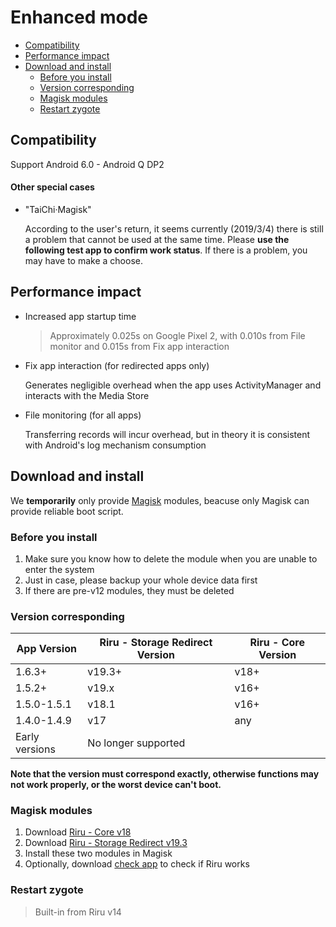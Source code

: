 # Enhanced mode

<!-- TOC depthFrom:2 depthTo:3 -->

- [Compatibility](#compatibility)
- [Performance impact](#performance-impact)
- [Download and install](#download-and-install)
    - [Before you install](#before-you-install)
    - [Version corresponding](#version-corresponding)
    - [Magisk modules](#magisk-modules)
    - [Restart zygote](#restart-zygote)

<!-- /TOC -->

## Compatibility

Support Android 6.0 - Android Q DP2

#### Other special cases

* "TaiChi·Magisk"

  According to the user's return, it seems currently (2019/3/4) there is still a problem that cannot be used at the same time. Please **use the following test app to confirm work status**. If there is a problem, you may have to make a choose.

## Performance impact

* Increased app startup time

  > Approximately 0.025s on Google Pixel 2, with 0.010s from File monitor and 0.015s from Fix app interaction

* Fix app interaction (for redirected apps only)
  
  Generates negligible overhead when the app uses ActivityManager and interacts with the Media Store

* File monitoring (for all apps)

  Transferring records will incur overhead, but in theory it is consistent with Android's log mechanism consumption

## Download and install

We **temporarily** only provide [Magisk](https://forum.xda-developers.com/apps/magisk/official-magisk-v7-universal-systemless-t3473445) modules, beacuse only Magisk can provide reliable boot script.

### Before you install

1. Make sure you know how to delete the module when you are unable to enter the system
2. Just in case, please backup your whole device data first
3. If there are pre-v12 modules, they must be deleted

### Version corresponding

| App Version    | Riru - Storage Redirect Version | Riru - Core Version |
|----------------|---------------------------------|---------------------|
| 1.6.3+         | v19.3+                          | v18+                |
| 1.5.2+         | v19.x                           | v16+                |
| 1.5.0-1.5.1    | v18.1                           | v16+                |
| 1.4.0-1.4.9    | v17                             | any                 |
| Early versions | No longer supported             |                     |

**Note that the version must correspond exactly, otherwise functions may not work properly, or the worst device can't boot.**

### Magisk modules

1. Download [Riru - Core v18](https://github.com/RikkaApps/Riru/releases/download/v18/magisk-riru-core-v18.zip)
2. Download [Riru - Storage Redirect v19.3](https://github.com/RikkaApps/StorageRedirect-assets/releases/download/assets/magisk-riru-storage-redirect-v19.3.zip)
3. Install these two modules in Magisk
4. Optionally, download [check app](https://github.com/RikkaApps/Riru/releases/download/v17/app-release.apk) to check if Riru works

### Restart zygote

> Built-in from Riru v14
